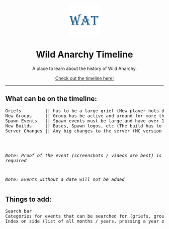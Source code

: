 <div align="center">
  <!-- Logo and Title -->
  <img src="WAT.png" alt="logo" width="20%"/>
  <h1>Wild Anarchy Timeline</a></h1>
  <p>A place to learn about the history of Wild Anarchy.</p>

  [Check out the timeline here!](https://cqb13.github.io/Wild-Anarchy-Timeline/)
</div>

<hr />

<h2>What can be on the timeline:</h2>
<pre>
Griefs         || has to be a large grief (New player huts do not count)
New Groups     || Group has be active and around for more than a week
Spawn Events   || Spawn events must be large and have over 10 players or multiple groups involved
New Builds     || Bases, Spawn logos, etc (The build has to be either large or of great significance)
Server Changes || Any big changes to the server (MC version updates, dupes, host changes, etc)
<br>

*Note: Proof of the event (screenshots / videos are best) is required*

*Note: Events without a date will not be added*
</pre>

<h2>Things to add:</h2>
<pre>
Search bar
Categories for events that can be searched for (griefs, group creations, server updates, etc)
Index on side (list of all months / years, pressing a year or month will take you to that category)
</pre>